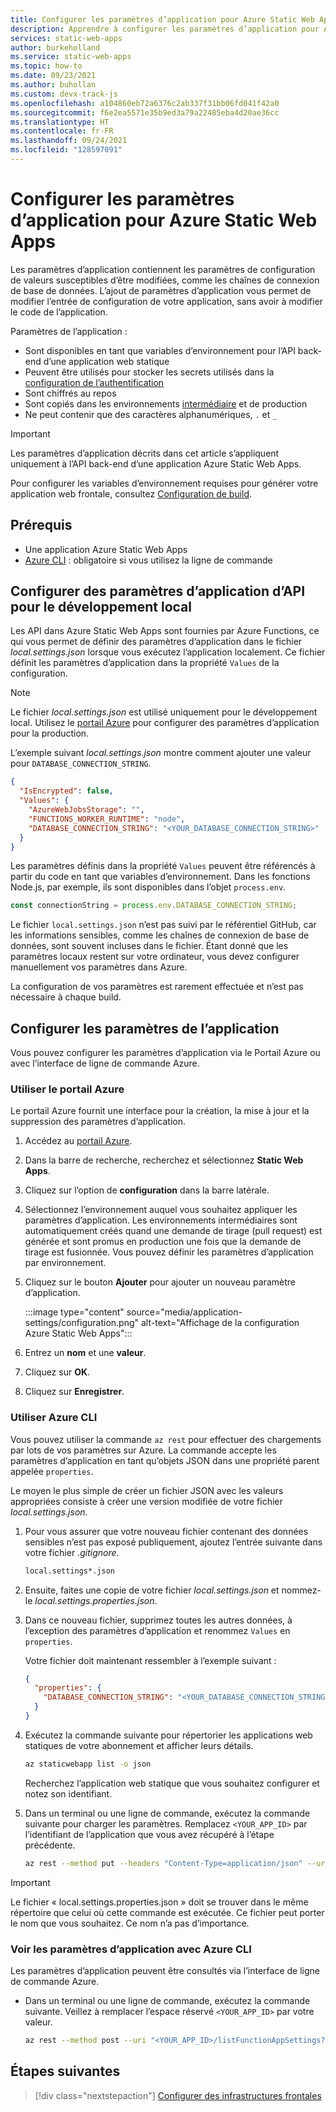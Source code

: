 ```yaml
---
title: Configurer les paramètres d’application pour Azure Static Web Apps
description: Apprendre à configurer les paramètres d’application pour Azure Static Web Apps
services: static-web-apps
author: burkeholland
ms.service: static-web-apps
ms.topic: how-to
ms.date: 09/23/2021
ms.author: buhollan
ms.custom: devx-track-js
ms.openlocfilehash: a104860eb72a6376c2ab337f31bb06fd041f42a0
ms.sourcegitcommit: f6e2ea5571e35b9ed3a79a22485eba4d20ae36cc
ms.translationtype: HT
ms.contentlocale: fr-FR
ms.lasthandoff: 09/24/2021
ms.locfileid: "128597091"
---
```

# <a name="configure-application-settings-for-azure-static-web-apps"></a>Configurer les paramètres d’application pour Azure Static Web Apps

Les paramètres d’application contiennent les paramètres de configuration de valeurs susceptibles d’être modifiées, comme les chaînes de connexion de base de données. L’ajout de paramètres d’application vous permet de modifier l’entrée de configuration de votre application, sans avoir à modifier le code de l’application.

Paramètres de l’application :

- Sont disponibles en tant que variables d’environnement pour l’API back-end d’une application web statique
- Peuvent être utilisés pour stocker les secrets utilisés dans la [configuration de l’authentification](key-vault-secrets.md)
- Sont chiffrés au repos
- Sont copiés dans les environnements [intermédiaire](review-publish-pull-requests.md) et de production
- Ne peut contenir que des caractères alphanumériques, `.` et `_`

> [!IMPORTANT]
> Les paramètres d’application décrits dans cet article s’appliquent uniquement à l’API back-end d’une application Azure Static Web Apps.
>
> Pour configurer les variables d’environnement requises pour générer votre application web frontale, consultez [Configuration de build](build-configuration.md#environment-variables).

## <a name="prerequisites"></a>Prérequis

- Une application Azure Static Web Apps
- [Azure CLI](/cli/azure/install-azure-cli) : obligatoire si vous utilisez la ligne de commande

## <a name="configure-api-application-settings-for-local-development"></a>Configurer des paramètres d’application d’API pour le développement local

Les API dans Azure Static Web Apps sont fournies par Azure Functions, ce qui vous permet de définir des paramètres d’application dans le fichier _local.settings.json_ lorsque vous exécutez l’application localement. Ce fichier définit les paramètres d’application dans la propriété `Values` de la configuration.

> [!NOTE]
> Le fichier _local.settings.json_ est utilisé uniquement pour le développement local. Utilisez le [portail Azure](https://portal.azure.com) pour configurer des paramètres d’application pour la production.

L’exemple suivant _local.settings.json_ montre comment ajouter une valeur pour `DATABASE_CONNECTION_STRING`.

```json
{
  "IsEncrypted": false,
  "Values": {
    "AzureWebJobsStorage": "",
    "FUNCTIONS_WORKER_RUNTIME": "node",
    "DATABASE_CONNECTION_STRING": "<YOUR_DATABASE_CONNECTION_STRING>"
  }
}
```

Les paramètres définis dans la propriété `Values` peuvent être référencés à partir du code en tant que variables d’environnement. Dans les fonctions Node.js, par exemple, ils sont disponibles dans l’objet `process.env`.

```js
const connectionString = process.env.DATABASE_CONNECTION_STRING;
```

Le fichier `local.settings.json` n’est pas suivi par le référentiel GitHub, car les informations sensibles, comme les chaînes de connexion de base de données, sont souvent incluses dans le fichier. Étant donné que les paramètres locaux restent sur votre ordinateur, vous devez configurer manuellement vos paramètres dans Azure.

La configuration de vos paramètres est rarement effectuée et n’est pas nécessaire à chaque build.

## <a name="configure-application-settings"></a>Configurer les paramètres de l’application

Vous pouvez configurer les paramètres d’application via le Portail Azure ou avec l’interface de ligne de commande Azure.

### <a name="use-the-azure-portal"></a>Utiliser le portail Azure

Le portail Azure fournit une interface pour la création, la mise à jour et la suppression des paramètres d’application.

1. Accédez au [portail Azure](https://portal.azure.com).

1. Dans la barre de recherche, recherchez et sélectionnez **Static Web Apps**.

1. Cliquez sur l’option de **configuration** dans la barre latérale.

1. Sélectionnez l’environnement auquel vous souhaitez appliquer les paramètres d’application. Les environnements intermédiaires sont automatiquement créés quand une demande de tirage (pull request) est générée et sont promus en production une fois que la demande de tirage est fusionnée. Vous pouvez définir les paramètres d’application par environnement.

1. Cliquez sur le bouton **Ajouter** pour ajouter un nouveau paramètre d’application.

    :::image type="content" source="media/application-settings/configuration.png" alt-text="Affichage de la configuration Azure Static Web Apps":::

1. Entrez un **nom** et une **valeur**.

1. Cliquez sur **OK**.

1. Cliquez sur **Enregistrer**.

### <a name="use-the-azure-cli"></a>Utiliser Azure CLI

Vous pouvez utiliser la commande `az rest` pour effectuer des chargements par lots de vos paramètres sur Azure. La commande accepte les paramètres d’application en tant qu’objets JSON dans une propriété parent appelée `properties`.

Le moyen le plus simple de créer un fichier JSON avec les valeurs appropriées consiste à créer une version modifiée de votre fichier _local.settings.json_.

1. Pour vous assurer que votre nouveau fichier contenant des données sensibles n’est pas exposé publiquement, ajoutez l’entrée suivante dans votre fichier _.gitignore_.

   ```bash
   local.settings*.json
   ```

1. Ensuite, faites une copie de votre fichier _local.settings.json_ et nommez-le _local.settings.properties.json_.

1. Dans ce nouveau fichier, supprimez toutes les autres données, à l’exception des paramètres d’application et renommez `Values` en `properties`.

   Votre fichier doit maintenant ressembler à l’exemple suivant :

   ```json
   {
     "properties": {
       "DATABASE_CONNECTION_STRING": "<YOUR_DATABASE_CONNECTION_STRING>"
     }
   }
   ```

1. Exécutez la commande suivante pour répertorier les applications web statiques de votre abonnement et afficher leurs détails.

    ```bash
    az staticwebapp list -o json
    ```

    Recherchez l’application web statique que vous souhaitez configurer et notez son identifiant.

1. Dans un terminal ou une ligne de commande, exécutez la commande suivante pour charger les paramètres. Remplacez `<YOUR_APP_ID>` par l’identifiant de l’application que vous avez récupéré à l’étape précédente.

   ```bash
   az rest --method put --headers "Content-Type=application/json" --uri "<YOUR_APP_ID>/config/functionappsettings?api-version=2019-12-01-preview" --body @local.settings.properties.json
   ```

  > [!IMPORTANT]
  > Le fichier « local.settings.properties.json » doit se trouver dans le même répertoire que celui où cette commande est exécutée. Ce fichier peut porter le nom que vous souhaitez. Ce nom n’a pas d’importance.

### <a name="view-application-settings-with-the-azure-cli"></a>Voir les paramètres d’application avec Azure CLI

Les paramètres d’application peuvent être consultés via l’interface de ligne de commande Azure.

- Dans un terminal ou une ligne de commande, exécutez la commande suivante. Veillez à remplacer l’espace réservé `<YOUR_APP_ID>` par votre valeur.

   ```bash
   az rest --method post --uri "<YOUR_APP_ID>/listFunctionAppSettings?api-version=2019-12-01-preview"
   ```

## <a name="next-steps"></a>Étapes suivantes

> [!div class="nextstepaction"]
> [Configurer des infrastructures frontales](front-end-frameworks.md)
